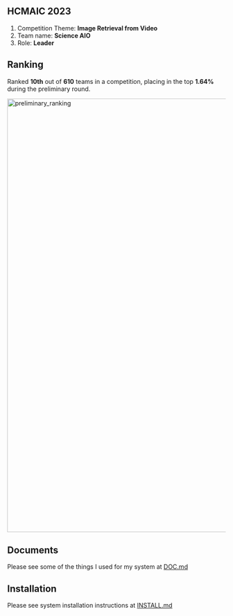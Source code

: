 ## HCMAIC 2023
1. Competition Theme: **Image Retrieval from Video**
2. Team name: **Science AIO**
3. Role: **Leader**

## Ranking
Ranked **10th** out of **610** teams in a competition, placing in the top **1.64%** during the preliminary round.

<img width="1000" alt="preliminary_ranking" src="https://github.com/duongngockhanh/hcmai-2023/assets/87640587/22d30509-4cf1-48d2-9f58-da4eb92b356e">

## Documents
Please see some of the things I used for my system at [DOC.md](https://github.com/duongngockhanh/hcmai-2023/blob/main/DOC.md)

## Installation
Please see system installation instructions at [INSTALL.md](https://github.com/duongngockhanh/hcmai-2023/blob/main/INSTALL.md)
